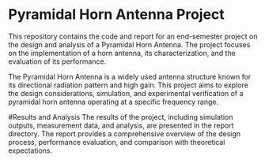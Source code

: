 # Pyramidal Horn Antenna Project
This repository contains the code and report for an end-semester project on the design and analysis of a Pyramidal Horn Antenna. The project focuses on the implementation of a horn antenna, its characterization, and the evaluation of its performance.


The Pyramidal Horn Antenna is a widely used antenna structure known for its directional radiation pattern and high gain. This project aims to explore the design considerations, simulation, and experimental verification of a pyramidal horn antenna operating at a specific frequency range.

#Results and Analysis
The results of the project, including simulation outputs, measurement data, and analysis, are presented in the report directory. The report provides a comprehensive overview of the design process, performance evaluation, and comparison with theoretical expectations.
